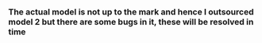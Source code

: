 ### The actual model is not up to the mark and hence I outsourced model 2 but there are some bugs in it, these will be resolved in time